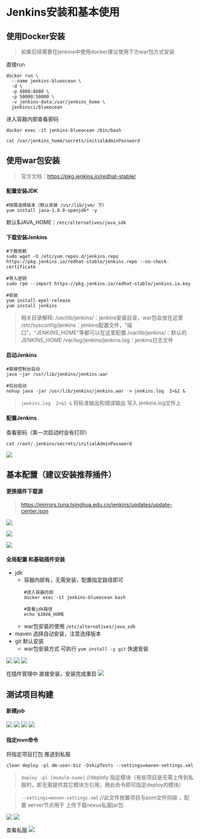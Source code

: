 # Jenkins安装和基本使用

## 使用Docker安装

> 如果后续需要在jenkins中使用docker建议使用下方war包方式安装

直接run
```shell
docker run \
  --name jenkins-blueocean \
  -d \
  -p 8080:8080 \
  -p 50000:50000 \
  -v jenkins-data:/var/jenkins_home \
  jenkinsci/blueocean
```
进入容器内部查看密码
```shell
docker exec -it jenkins-blueocean /bin/bash

cat /var/jenkins_home/secrets/initialAdminPassword
```

## 使用war包安装

> 官方文档：https://pkg.jenkins.io/redhat-stable/

#### 配置安装JDK

```shell
#按需选择版本（默认安装 /usr/lib/jvm/ 下）
yum install java-1.8.0-openjdk* -y
```
默认$JAVA_HOME：`/etc/alternatives/java_sdk`

#### 下载安装Jenkins

```shell
#下载依赖
sudo wget -O /etc/yum.repos.d/jenkins.repo https://pkg.jenkins.io/redhat-stable/jenkins.repo --no-check-certificate

#导入密钥
sudo rpm --import https://pkg.jenkins.io/redhat-stable/jenkins.io.key

#安装
yum install epel-release
yum install jenkins
```

> 相关目录解释:
> /usr/lib/jenkins/：jenkins安装目录，war包会放在这里
> /etc/sysconfig/jenkins：jenkins配置文件，“端口”，“JENKINS_HOME”等都可以在这里配置
> /var/lib/jenkins/：默认的JENKINS_HOME
> /var/log/jenkins/jenkins.log：jenkins日志文件

#### 启动Jenkins
```shell
#直接控制台启动
java -jar /usr/lib/jenkins/jenkins.war

#后台启动
nohup java -jar /usr/lib/jenkins/jenkins.war  > jenkins.log  2>&1 &
```

> `jenkins.log  2>&1 &` 将标准输出和错误输出 写入 jenkins.log文件上



#### 配置Jenkins

查看密码（第一次启动时会有打印）
```shell
cat /root/.jenkins/secrets/initialAdminPassword
```
![](https://img2020.cnblogs.com/blog/1473551/202201/1473551-20220114231857985-42362057.png)





## 基本配置（建议安装推荐插件）

#### 更换插件下载源
> https://mirrors.tuna.tsinghua.edu.cn/jenkins/updates/update-center.json

![](https://img2020.cnblogs.com/blog/1473551/202201/1473551-20220109170615482-1178538189.png)

![](https://img2020.cnblogs.com/blog/1473551/202201/1473551-20220109170633133-1382651191.png)

![](https://img2020.cnblogs.com/blog/1473551/202201/1473551-20220109170716332-125659259.png)

#### 全局配置 和基础插件安装

- jdk
    - 容器内部有，无需安装，配置指定路径即可
      ```shell
      #进入容器内部
      docker exec -it jenkins-blueocean bash
  
      #查看jdk路径
      echo $JAVA_HOME
      ```
    - war包安装的使用 `/etc/alternatives/java_sdk`
- maven 选择自动安装，注意选择版本
- git 默认安装
    - war包安装方式  可执行 `yum install -y git` 快速安装

![](https://img2020.cnblogs.com/blog/1473551/202201/1473551-20220111162059762-302992150.png)
![](https://img2020.cnblogs.com/blog/1473551/202201/1473551-20220111162118209-1220065017.png)
![](https://img2020.cnblogs.com/blog/1473551/202201/1473551-20220115010350570-220567913.png)


在插件管理中 直接安装，安装完成重启
![](https://img2020.cnblogs.com/blog/1473551/202201/1473551-20220112142957468-1507268802.png)

## 测试项目构建

#### 新建job
![](https://img2020.cnblogs.com/blog/1473551/202201/1473551-20220112143920804-1346711727.png)
![](https://img2020.cnblogs.com/blog/1473551/202201/1473551-20220112144314692-599634123.png)
![](https://img2020.cnblogs.com/blog/1473551/202201/1473551-20220112144408926-460549027.png)
![](https://img2020.cnblogs.com/blog/1473551/202201/1473551-20220112144452330-1996071069.png)

#### 指定mvn命令

将指定项目打包 推送到私服

`clean deploy -pl dm-user-biz -DskipTests --settings=maven-settings.xml`

> `deploy -pl [module-name]`  //deploly 指定模块（有些项目是无需上传到私服的，即无需提供其它模块方引用，用此命令即可指定deploy的模块）

> `--settings=maven-settings.xml`  //此文件放置项目与pom文件同级 ，配置 server节点用于 上传下载nexus私服jar包



![](https://img2020.cnblogs.com/blog/1473551/202201/1473551-20220112173039846-1891985983.png)
![](https://img2020.cnblogs.com/blog/1473551/202201/1473551-20220112174145133-1803295734.png)

查看私服
![](https://img2020.cnblogs.com/blog/1473551/202201/1473551-20220112174228493-1500298801.png)
